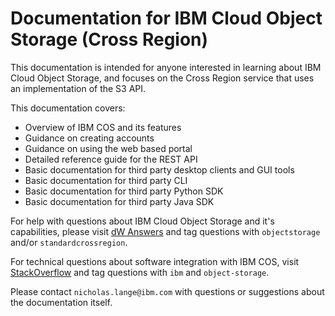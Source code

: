 # Documentation for IBM Cloud Object Storage (Cross Region) 

This documentation is intended for anyone interested in learning about IBM Cloud Object Storage, and focuses on the Cross Region service that uses an implementation of the S3 API.  

This documentation covers:
- Overview of IBM COS and its features
- Guidance on creating accounts
- Guidance on using the web based portal
- Detailed reference guide for the REST API
- Basic documentation for third party desktop clients and GUI tools
- Basic documentation for third party CLI
- Basic documentation for third party Python SDK
- Basic documentation for third party Java SDK

For help with questions about IBM Cloud Object Storage and it's capabilities, please visit [dW Answers](https://developer.ibm.com/answers/smartspace/public-cloud-object-storage/) and tag questions with `objectstorage` and/or `standardcrossregion`.

For technical questions about software integration with IBM COS, visit [StackOverflow](http://stackoverflow.com/questions/tagged/object-storage+ibm) and tag questions with `ibm` and `object-storage`.

Please contact `nicholas.lange@ibm.com` with questions or suggestions about the documentation itself.